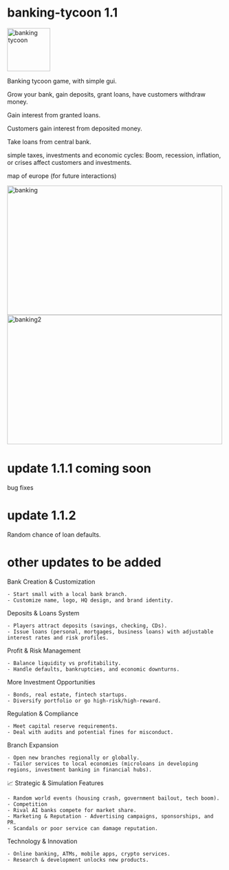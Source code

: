 # banking-tycoon 1.1

<img width="100" height="100" alt="banking tycoon" src="https://github.com/user-attachments/assets/6d9c73a2-8608-4f5f-bad9-5af7d108fae9" />

Banking tycoon game, with simple gui. 

Grow your bank, gain deposits, grant loans, have customers withdraw money. 

Gain interest from granted loans.

Customers gain interest from deposited money.

Take loans from central bank.

simple taxes, investments and economic cycles: Boom, recession, inflation, or crises affect customers and investments.

map of europe (for future interactions)

<img width="500" height="300" alt="banking" src="https://github.com/user-attachments/assets/baf3df53-2f29-43c7-a6a2-5ce1a49c34fc" />



<img width="500" height="300" alt="banking2" src="https://github.com/user-attachments/assets/eff6adfd-7cce-4bbb-8bf6-4ead57bc10cc" />


# update 1.1.1 coming soon

bug fixes


# update 1.1.2

Random chance of loan defaults.


# other updates to be added

Bank Creation & Customization

    - Start small with a local bank branch.
    - Customize name, logo, HQ design, and brand identity.

Deposits & Loans System

    - Players attract deposits (savings, checking, CDs).
    - Issue loans (personal, mortgages, business loans) with adjustable interest rates and risk profiles.

Profit & Risk Management

    - Balance liquidity vs profitability.
    - Handle defaults, bankruptcies, and economic downturns.

More Investment Opportunities

    - Bonds, real estate, fintech startups.
    - Diversify portfolio or go high-risk/high-reward.

Regulation & Compliance

    - Meet capital reserve requirements.
    - Deal with audits and potential fines for misconduct.

Branch Expansion

    - Open new branches regionally or globally.
    - Tailor services to local economies (microloans in developing regions, investment banking in financial hubs).

📈 Strategic & Simulation Features


    - Random world events (housing crash, government bailout, tech boom).
    - Competition
    - Rival AI banks compete for market share.
    - Marketing & Reputation - Advertising campaigns, sponsorships, and PR.
    - Scandals or poor service can damage reputation.

Technology & Innovation

    - Online banking, ATMs, mobile apps, crypto services.
    - Research & development unlocks new products.


